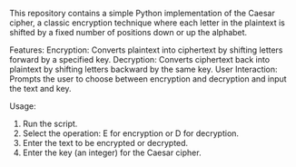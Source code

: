 This repository contains a simple Python implementation of the Caesar cipher, a classic encryption technique where each letter in the plaintext is shifted by a fixed number of positions down or up the alphabet.

Features: Encryption: Converts plaintext into ciphertext by shifting letters forward by a specified key. Decryption: Converts ciphertext back into plaintext by shifting letters backward by the same key. User Interaction: Prompts the user to choose between encryption and decryption and input the text and key.

Usage:

1. Run the script.
2. Select the operation: E for encryption or D for decryption.
3. Enter the text to be encrypted or decrypted.
4. Enter the key (an integer) for the Caesar cipher.

